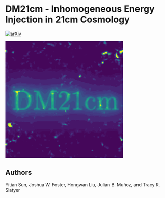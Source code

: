 # DM21cm - Inhomogeneous Energy Injection in 21cm Cosmology

[![arXiv](https://img.shields.io/badge/arXiv-2312.11608%20-green.svg)](https://arxiv.org/abs/2312.11608)

![](resources/logo.gif)

## Authors
Yitian Sun, Joshua W. Foster, Hongwan Liu, Julian B. Muñoz, and Tracy R. Slatyer